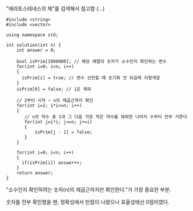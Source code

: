 "에라토스테네스의 체"를 검색해서 참고함 (...)
    

    #include <string>
    #include <vector>
    
    using namespace std;
    
    int solution(int n) {
        int answer = 0;
        
    	bool isPrim[1000000]; // 해당 배열의 숫자가 소수인지 확인하는 변수 
    	for(int i=0; i<n; i++)
    	{
      	  isPrim[i] = true; // 변수 선언할 때 초기화 안 되길래 이렇게함
    	}
    	isPrim[0] = false; // 1은 제외
    
        // 2부터 시작 ~ n의 제곱근까지 확인
    	for(int i=2; i*i<=n; i++)
    	{
    	   // n의 약수 중 1과 그 다음 가장 작은 약수를 제외한 나머지 수부터 전부 거른다
     	   for(int j=i*i; j<=n; j+=i)
      	   {
         	   isPrim[j - 1] = false;
      	   }
    	}
    	
    	for(int i=0; i<n; i++)
    	{
      	  if(isPrim[i]) answer++;
    	}
    	return answer;
    }
"소수인지 확인하려는 숫자(n)의 제곱근까지만 확인한다."가 가장 중요한 부분.

숫자를 전부 확인했을 땐, 정확성에서 만점이 나왔으나 효율성에선 0점이였다.